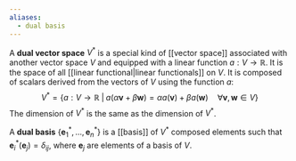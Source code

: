 ```yaml
---
aliases:
  - dual basis
---
```

A **dual vector space** $V^{*}$ is a special kind of [[vector space]] associated with another vector space $V$ and equipped with a linear function $a:V\to \mathbb{R}$. It is the space of all [[linear functional|linear functionals]] on $V$. It is composed of scalars derived from the vectors of $V$ using the function $a$:
$$V^{*}=\{ a:V\to \mathbb{R}\;|\; a(\alpha \mathbf{v}+\beta \mathbf{w})=\alpha a(\mathbf{v})+\beta a(\mathbf{w})\quad\forall \mathbf{v},\mathbf{w}\in V \}$$
The dimension of $V^{*}$ is the same as the dimension of $V^{*}$.

A **dual basis** $\{ \mathbf{e}_{1}^{*},\ldots,\mathbf{e}_{n}^{*} \}$ is a [[basis]] of $V^{*}$ composed elements such that $\mathbf{e}_{i}^{*}(\mathbf{e}_{j})=\delta_{ij}$, where $\mathbf{e}_{j}$ are elements of a basis of $V$.